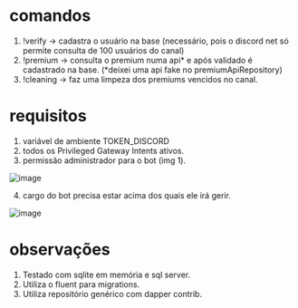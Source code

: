 # comandos
1. !verify -> cadastra o usuário na base (necessário, pois o discord net só permite consulta de 100 usuários do canal)
2. !premium -> consulta o premium numa api* e após validado é cadastrado na base. (*deixei uma api fake no premiumApiRepository)
3. !cleaning -> faz uma limpeza dos premiums vencidos no canal.

# requisitos
1. variável de ambiente TOKEN_DISCORD
2. todos os Privileged Gateway Intents ativos.
3. permissão administrador para o bot (img 1).

![image](https://user-images.githubusercontent.com/59609545/227974443-126bf43a-c026-4d57-b5df-471259b3dd46.png)

4. cargo do bot precisa estar acima dos quais ele irá gerir.

![image](https://user-images.githubusercontent.com/59609545/227972619-786d4178-fa9e-4586-b055-ae59c25cc8ba.png)

# observações
1. Testado com sqlite em memória e sql server.
2. Utiliza o fluent para migrations.
3. Utiliza repositório genérico com dapper contrib.
